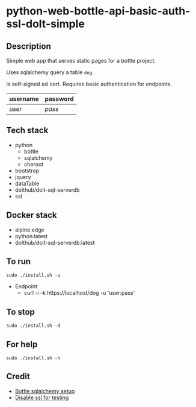# python-web-bottle-api-basic-auth-ssl-dolt-simple

## Description
Simple web app that serves static pages
for a bottle project.

Uses sqlalchemy query a table `dog`.

Is self-signed ssl cert.
Requires basic authentication for endpoints.

| username | password |
| ------- | -------- |
| *user* | *pass* |

## Tech stack
- python
  - bottle
  - sqlalchemy
  - cheroot
- bootstrap
- jquery
- dataTable
- dolthub/dolt-sql-serverdb
- ssl

## Docker stack
- alpine:edge
- python:latest
- dolthub/dolt-sql-serverdb:latest

## To run
`sudo ./install.sh -u`
- Endpoint
  - curl -i -k https://localhost/dog -u 'user:pass'

## To stop
`sudo ./install.sh -d`

## For help
`sudo ./install.sh -h`

## Credit
- [Bottle sqlalchemy setup](https://github.com/iurisilvio/bottle-sqlalchemy/blob/master/examples/basic.py)
- [Disable ssl for testing](https://stackoverflow.com/questions/23013220/max-retries-exceeded-with-url-in-requests)